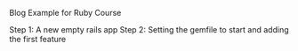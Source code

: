 Blog Example for Ruby Course

Step 1: A new empty rails app
Step 2: Setting the gemfile to start and adding the first feature